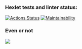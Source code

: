 ### Hexlet tests and linter status:

[![Actions Status](https://github.com/kvalexandr/frontend-project-lvl1/actions/workflows/hexlet-check.yml/badge.svg)](https://github.com/kvalexandr/frontend-project-lvl1/actions) [![Maintainability](https://api.codeclimate.com/v1/badges/e7cd6f527a48d9c171da/maintainability)](https://codeclimate.com/github/kvalexandr/frontend-project-lvl1/maintainability)

<h3>Even or not</h3>
<a href="https://asciinema.org/a/612608" target="_blank"><img src="https://asciinema.org/a/612608.svg" /></a>
